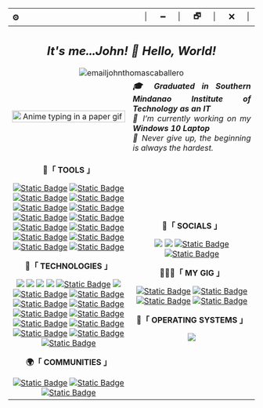 
<!--[![Typing SVG](https://readme-typing-svg.demolab.com?font=Fira+Code&pause=1000&color=979797&width=800&lines=Greetings%2C+I'm+John+Thomas+F.+Caballero%2C+a+web+developer.)](https://github.com/emailjohnthomascaballero)-->

<div>
  <table>
    <thead>
      <tr>
        <th align="left">⚙️</th>
        <th align="right">│⠀⠀🗕⠀⠀│⠀⠀🗗⠀⠀│⠀⠀🗙⠀⠀│</th>
      </tr>
    </thead>
    <tbody>
      <tr>
        <td colspan="2" align="center">
          <h2 align="center"><i>It's me...John! 👋 Hello, World!</i></h2>
          <img src="https://komarev.com/ghpvc/?username=emailjohnthomascaballero&label=Profile_Views&color=blueviolet&style=flat" alt="emailjohnthomascaballero" />
        </td>
      </tr>
      <tr>
        <td align="center">
          <a href="#blank"><img src="https://media.tenor.com/D2H0hPltOdYAAAAd/golden-boy-fake-keyboard-programing-coding-paper-book.gif" align="center" title="Some anime gif" width="100%" height="auto" alt="Anime typing in a paper gif"></a>
        </td>
        <td colspan="1" align="justify">
          <b><i>🎓 Graduated in Southern Mindanao Institute of Technology as an IT</i></b><br>
          <i>🔭 I’m currently working on my <b>Windows 10 Laptop</b></i><br>
          <i>💪 Never give up, the beginning is always the hardest.</i>
        </td>
      </tr>
      <tr>
        <td colspan="1" align="center">
          <p><b>🧰「 TOOLS 」</b></p>
            <a href="https://code.visualstudio.com/"><img alt="Static Badge" src="https://img.shields.io/badge/Code_Editor-VS_Code-%23507578?logo=visual%20studio%20code"></a>
            <a href="https://www.adobe.com/products/photoshop.html"><img alt="Static Badge" src="https://img.shields.io/badge/Photo_Editor-Photoshop-%2304CCFC?logo=adobe%20photoshop"></a>
            <a href="https://www.figma.com"><img alt="Static Badge" src="https://img.shields.io/badge/Web_Design-Figma-%23A76AF9?logo=figma"></a>
            <a href="https://www.notion.so"><img alt="Static Badge" src="https://img.shields.io/badge/Planning-Notion-%23101010?logo=notion"></a>
            <a href="https://elements.envato.com"><img alt="Static Badge" src="https://img.shields.io/badge/Templates-Envato-%238DAF5E?logo=envato"></a>
            <a href="https://www.capcut.com"><img alt="Static Badge" src="https://img.shields.io/badge/Video_Editor-Capcut-%23000000?logo=CapCut"></a>
            <a href="https://www.adobe.com/products/premiere.html"><img alt="Static Badge" src="https://img.shields.io/badge/Video_Editor-Adobe_Premiere_Pro-%239B9BFB?logo=Adobe%20Premiere%20Pro"></a>
            <a href="https://filmora.wondershare.net"><img alt="Static Badge" src="https://img.shields.io/badge/Video_Editor-Filmora-%2374CEC7?logo=filmora"></a>
            <a href="https://www.postman.com"><img alt="Static Badge" src="https://img.shields.io/badge/For_APIs-Postman-%23F86D36?logo=postman"></a>
            <a href="https://obsproject.com"><img alt="Static Badge" src="https://img.shields.io/badge/Open_Broadcaster_Software-OBS-%23242024?logo=OBS%20Studio"></a>
            <a href="https://discord.com"><img alt="Static Badge" src="https://img.shields.io/badge/Social_Platform-Discord-%235C64F4?logo=discord"></a>
            <a href="https://slack.com"><img alt="Static Badge" src="https://img.shields.io/badge/Messaging_App-Slack-%23EAB433?logo=slack"></a>
            <a href="https://appinventor.mit.edu"><img alt="Static Badge" src="https://img.shields.io/badge/Mobile_Development-MIT_App_Inventor-%23FB8C34?logo=MIT%20App%20Inventor"></a>
            <a href="https://developer.android.com"><img alt="Static Badge" src="https://img.shields.io/badge/Mobile_Development-Android_Studio-%2342D58A?logo=android%20studio"></a>
          <br><p><b>🚀「 TECHNOLOGIES 」</b></p>
              <a href="https://apps.microsoft.com/detail/powershell/9MZ1SNWT0N5D?hl=en-us&gl=US"><img src="https://img.shields.io/badge/PowerShell-5391FE?style=flat&logo=PowerShell"></a>
              <a href="https://developer.mozilla.org/en-US/docs/Web/HTML"><img src="https://img.shields.io/badge/HTML-E34F26?style=flat&logo=html5"></a>
              <a href="https://developer.mozilla.org/en-US/docs/Web/CSS"><img src="https://img.shields.io/badge/CSS-1572B6?style=flat&logo=css3"></a>
              <a href="https://developer.mozilla.org/en-US/docs/Web/JavaScript"><img src="https://img.shields.io/badge/JavaScript-F7DF1E?style=flat&logo=javascript"></a>
              <a href="https://ejs.co"><img alt="Static Badge" src="https://img.shields.io/badge/EJS-%23B4CB64?logo=EJS"></a>
              <a href="https://www.typescriptlang.org"><img src="https://img.shields.io/badge/TypeScript-007ACC?style=flat&logo=typescript"></a>
              <a href="https://tailwindcss.com"><img alt="Static Badge" src="https://img.shields.io/badge/Tailwind_CSS-%2386D3FC?logo=tailwindcss"></a>
              <a href="https://react.dev"><img alt="Static Badge" src="https://img.shields.io/badge/React-%2304246C?logo=react"></a>
              <a href="https://nextjs.org"><img alt="Static Badge" src="https://img.shields.io/badge/Next.js-%23000000?logo=next.js"></a>
              <a href="https://nodejs.org/en"><img alt="Static Badge" src="https://img.shields.io/badge/Node.js-%23B0DF77?logo=node.js"></a>
              <a href="https://swiperjs.com"><img alt="Static Badge" src="https://img.shields.io/badge/Swiper.js-%230481F8?logo=swiper"></a>
              <a href="https://alpinejs.dev"><img alt="Static Badge" src="https://img.shields.io/badge/Alpine.js-%23374655?logo=alpine.js"></a>
              <a href="https://www.python.org"><img alt="Static Badge" src="https://img.shields.io/badge/Python-%23D8D874?logo=python"></a>
              <a href="https://www.apachefriends.org"><img alt="Static Badge" src="https://img.shields.io/badge/XAMPP-%23FCA86F?logo=xampp"></a>
              <a href="https://www.php.net"><img alt="Static Badge" src="https://img.shields.io/badge/PHP-%23E2E4E7?logo=php"></a>
              <a href="https://wordpress.com/?aff=27964"><img alt="Static Badge" src="https://img.shields.io/badge/Wordpress-%2324749C?logo=wordpress"></a>
              <a href="https://localwp.com"><img alt="Static Badge" src="https://img.shields.io/badge/Local_Wordpress-%2354BC7C?logo=wordpress"></a>
          <br><p><b>🌍「 COMMUNITIES 」</b></p>
              <a href="https://www.facebook.com/groups/472869017539410"><img alt="Static Badge" src="https://img.shields.io/badge/STUDEVPHL-%23FC0A90?logo=studev&logoColor=%233BBCFC"></a>
              <a href="https://www.facebook.com/CodeMNLOfficial"><img alt="Static Badge" src="https://img.shields.io/badge/CODEMNL-%230434A4?logo=codemnl&logoColor=%233BBCFC"></a>
              <a href="https://www.facebook.com/fwdpeers"><img alt="Static Badge" src="https://img.shields.io/badge/Filipino_Web_Development_Peers%20-%23DC2D78"></a>
        </td>
        <td colspan="1" align="center">
          <p><b>👀「 SOCIALS 」</b></p>
          <a href="mailto:emailjohnthomascaballero@gmail.com"><img src="https://img.shields.io/badge/-Gmail-c14438?style=flat&logo=Gmail&logoColor=white"></a>
          <a href="https://www.linkedin.com/in/johnthomascaballero/"><img src="https://img.shields.io/badge/LinkedIn-blue?style=flat&logo=Linkedin&logoColor=white"></a>
          <a href="https://www.facebook.com/emailjohnthomascaballero"><img alt="Static Badge" src="https://img.shields.io/badge/Facebook%20-%237AB4F7?logo=facebook&logoColor=%230B64FA"></a>
          <a href="https://twitter.com/emailjohnthomas"><img alt="Static Badge" src="https://img.shields.io/badge/Twitter-%231C9CF3?logo=twitter&logoColor=%235C5C5C"></a>
          <br><p><b>👨🏻‍💻「 MY GIG 」</b></p>
          <a href="#"><img alt="Static Badge" src="https://img.shields.io/badge/Mechanical_Keyboard-RK_Royal_Kludge%20-%23050505?logo=rk%20royal%20kludge&logoColor=%230B64FA"></a>
          <a href="#"><img alt="Static Badge" src="https://img.shields.io/badge/Gaming_Mouse-DELUX-%23C4C964?logo=delux&logoColor=%230B64FA"></a>
          <a href="#"><img alt="Static Badge" src="https://img.shields.io/badge/Laptop-DELL-%23047CBC?logo=dell&logoColor=%23047CBC"></a>
          <a href="#"><img alt="Static Badge" src="https://img.shields.io/badge/Portable_Monitor-LIAGMK-%23047CBC?logoColor=%23047CBC"></a>
          <br><p><b>💾「 OPERATING SYSTEMS 」</b></p>
          <a href="#"><img src="https://img.shields.io/badge/OS-Windows_10-0078D6?style=flat&logo=microsoft&logoColor=white"></a>
        </td>
      </tr>
<!--       <tr>
        <td colspan="2">
          <details>
            <summary><b>⚡ Experiences</b></summary>
            <table align="center">
              <thead align="center">
                <tr>
                  <th>Icon</th>
                  <th>Name</th>
                  <th>Company</th>
                  <th>Date</th>
                  <th>Learned</th>
                </tr>
              </thead>
              <tbody align="center">
                <tr>
                  <td>
                    <img src="" width="25px" style="vertical-align: middle;" />
                  </td>
                  <td><a href="#" target="_blank">name</a></td>
                  <td>company</td>
                  <td>year</td>
                  <td>
                    skill, skill,<br/>
                    skill, Rskill,<br/>
                    skill, skill,<br/>
                    skill, Pskill,<br/>
                    skill
                  </td>
                </tr>
              </tbody>
            </table>
          </details>
        </td>
      </tr> -->
    </tbody>
  </table>
</div>
